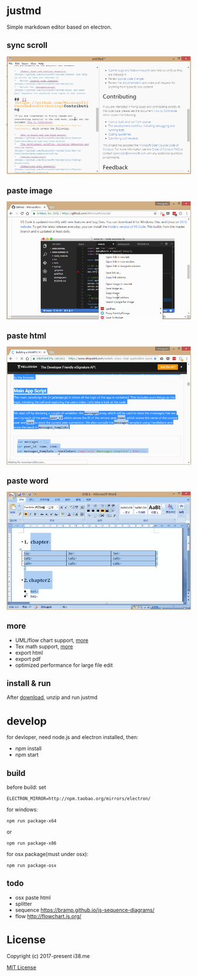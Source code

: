 # justmd
Simple markdown editor based on electron.

## sync scroll
![](images/sync-scroll.gif)

## paste image 
![](images/paste-image.gif)

## paste html
![](images/paste-html.gif)

## paste word
![](images/paste-word.gif)


## more
* UML/flow chart support, [more](https://github.com/skanaar/nomnoml) 
* Tex math support, [more](https://github.com/Khan/KaTeX)
* export html
* export pdf
* optimized performance for large file edit


## install & run
After [download](https://github.com/i38/justmd/releases), unzip and run justmd

# develop
for devloper, need node.js and electron installed, then:

* npm install
* npm start

## build
before build:
set 

```
ELECTRON_MIRROR=http://npm.taobao.org/mirrors/electron/
```

for windows:
```
npm run package-x64
```
or
```
npm run package-x86
```

for osx package(must under osx):
```
npm run package-osx
```

## todo
* osx paste html
* splitter
* sequence https://bramp.github.io/js-sequence-diagrams/
* flow http://flowchart.js.org/ 

# License

Copyright (c) 2017-present i38.me

[MIT License](http://en.wikipedia.org/wiki/MIT_License)